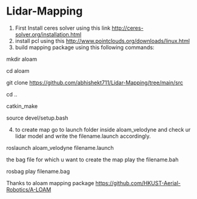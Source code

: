 # Lidar-Mapping


1) First Install ceres solver using this link http://ceres-solver.org/installation.html
2) install pcl using this http://www.pointclouds.org/downloads/linux.html
3) build mapping package using this following commands:

mkdir aloam


cd aloam


git clone https://github.com/abhishekt711/Lidar-Mapping/tree/main/src

cd ..

catkin_make


source devel/setup.bash



4) to create map
go to launch folder inside aloam_velodyne and check ur lidar model and write the filename.launch accordingly.

roslaunch aloam_velodyne filename.launch



the bag file for which u want to create the map play the filename.bah


rosbag play filename.bag



Thanks to aloam mapping package https://github.com/HKUST-Aerial-Robotics/A-LOAM





